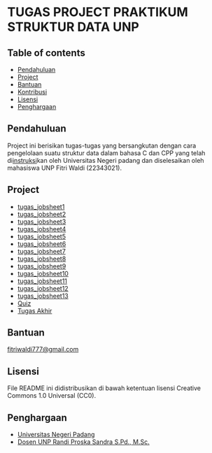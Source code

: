 # TUGAS PROJECT PRAKTIKUM STRUKTUR DATA UNP

Table of contents
-----------------

* [Pendahuluan](#introduction)
* [Project](project)
* [Bantuan](#Bantuan)
* [Kontribusi](#Kontribusi)
* [Lisensi](#lisensi)
* [Penghargaan](#Penghargaan)


Pendahuluan
-----------

Project ini berisikan tugas-tugas yang bersangkutan dengan cara pengelolaan suatu struktur data dalam bahasa C dan CPP yang telah di[instruksi](./Intruksi)kan oleh Universitas Negeri padang dan diselesaikan oleh mahasiswa UNP Fitri Waldi (22343021).


Project
-------

* [tugas_jobsheet1](./tugas_jobsheet1/)
* [tugas_jobsheet2](./tugas_jobsheet2/)
* [tugas_jobsheet3](./tugas_jobsheet3/)
* [tugas_jobsheet4](./tugas_jobsheet4/)
* [tugas_jobsheet5](./tugas_jobsheet5/)
* [tugas_jobsheet6](./tugas_jobsheet6/)
* [tugas_jobsheet7](./tugas_jobsheet7/)
* [tugas_jobsheet8](./tugas_jobsheet8/)
* [tugas_jobsheet9](./tugas_jobsheet9/)
* [tugas_jobsheet10](./tugas_jobsheet10/)
* [tugas_jobsheet11](./tugas_jobsheet11/)
* [tugas_jobsheet12](./tugas_jobsheet12/kode_percobaan/)
* [tugas_jobsheet13](./tugas_jobsheet13/kode_percobaan/)
* [Quiz](./Quiz/)
* [Tugas Akhir](./202223430029_22343021_FitriWaldi__FinalProject/)

Bantuan
-------

fitriwaldi777@gmail.com


Lisensi
-------

File README ini didistribusikan di bawah ketentuan lisensi Creative Commons 1.0 Universal (CC0).


Penghargaan
-----------

* [Universitas Negeri Padang](https://unp.ac.id/)
* [Dosen UNP Randi Proska Sandra S.Pd., M.Sc.](https://github.com/ProskaTech)
